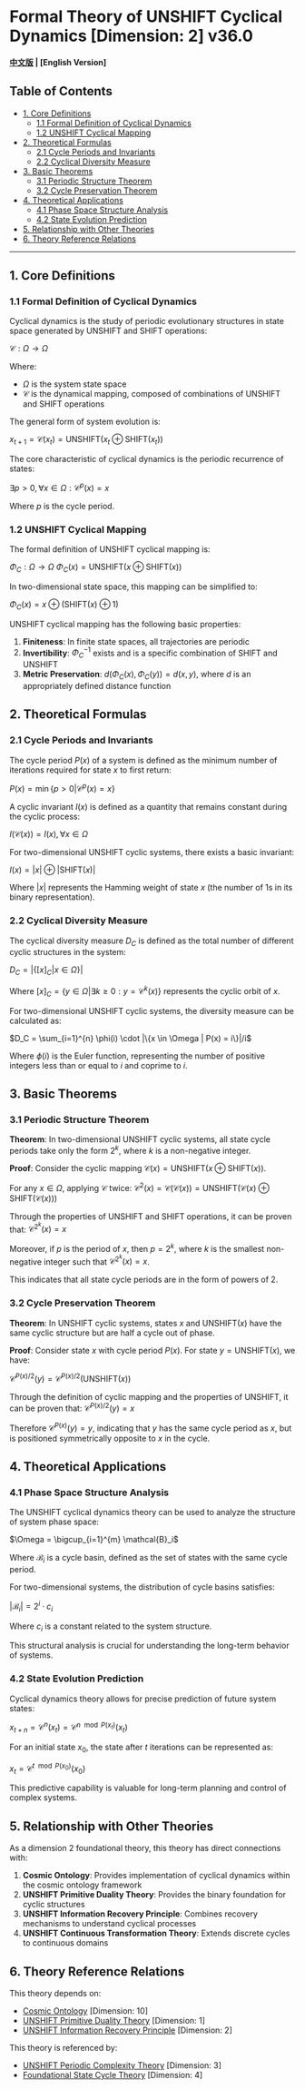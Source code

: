 # Formal Theory of UNSHIFT Cyclical Dynamics [Dimension: 2] v36.0

**[中文版](formal_theory_unshift_cyclical_dynamics.md) | [English Version]**

## Table of Contents

- [1. Core Definitions](#1-core-definitions)
  - [1.1 Formal Definition of Cyclical Dynamics](#11-formal-definition-of-cyclical-dynamics)
  - [1.2 UNSHIFT Cyclical Mapping](#12-unshift-cyclical-mapping)
- [2. Theoretical Formulas](#2-theoretical-formulas)
  - [2.1 Cycle Periods and Invariants](#21-cycle-periods-and-invariants)
  - [2.2 Cyclical Diversity Measure](#22-cyclical-diversity-measure)
- [3. Basic Theorems](#3-basic-theorems)
  - [3.1 Periodic Structure Theorem](#31-periodic-structure-theorem)
  - [3.2 Cycle Preservation Theorem](#32-cycle-preservation-theorem)
- [4. Theoretical Applications](#4-theoretical-applications)
  - [4.1 Phase Space Structure Analysis](#41-phase-space-structure-analysis)
  - [4.2 State Evolution Prediction](#42-state-evolution-prediction)
- [5. Relationship with Other Theories](#5-relationship-with-other-theories)
- [6. Theory Reference Relations](#6-theory-reference-relations)

---

## 1. Core Definitions

### 1.1 Formal Definition of Cyclical Dynamics

Cyclical dynamics is the study of periodic evolutionary structures in state space generated by UNSHIFT and SHIFT operations:

$`\mathcal{C}: \Omega \rightarrow \Omega`$

Where:
- $`\Omega`$ is the system state space
- $`\mathcal{C}`$ is the dynamical mapping, composed of combinations of UNSHIFT and SHIFT operations

The general form of system evolution is:

$`x_{t+1} = \mathcal{C}(x_t) = \text{UNSHIFT}(x_t \oplus \text{SHIFT}(x_t))`$

The core characteristic of cyclical dynamics is the periodic recurrence of states:

$`\exists p > 0, \forall x \in \Omega: \mathcal{C}^p(x) = x`$

Where $`p`$ is the cycle period.

### 1.2 UNSHIFT Cyclical Mapping

The formal definition of UNSHIFT cyclical mapping is:

$`\Phi_C: \Omega \rightarrow \Omega`$
$`\Phi_C(x) = \text{UNSHIFT}(x \oplus \text{SHIFT}(x))`$

In two-dimensional state space, this mapping can be simplified to:

$`\Phi_C(x) = x \oplus (\text{SHIFT}(x) \oplus 1)`$

UNSHIFT cyclical mapping has the following basic properties:

1. **Finiteness**: In finite state spaces, all trajectories are periodic
2. **Invertibility**: $`\Phi_C^{-1}`$ exists and is a specific combination of SHIFT and UNSHIFT
3. **Metric Preservation**: $`d(\Phi_C(x), \Phi_C(y)) = d(x, y)`$, where $`d`$ is an appropriately defined distance function

## 2. Theoretical Formulas

### 2.1 Cycle Periods and Invariants

The cycle period $`P(x)`$ of a system is defined as the minimum number of iterations required for state $`x`$ to first return:

$`P(x) = \min\{p > 0 | \mathcal{C}^p(x) = x\}`$

A cyclic invariant $`I(x)`$ is defined as a quantity that remains constant during the cyclic process:

$`I(\mathcal{C}(x)) = I(x), \forall x \in \Omega`$

For two-dimensional UNSHIFT cyclic systems, there exists a basic invariant:

$`I(x) = |x| \oplus |\text{SHIFT}(x)|`$

Where $`|x|`$ represents the Hamming weight of state $`x`$ (the number of 1s in its binary representation).

### 2.2 Cyclical Diversity Measure

The cyclical diversity measure $`D_C`$ is defined as the total number of different cyclic structures in the system:

$`D_C = |\{[x]_C | x \in \Omega\}|`$

Where $`[x]_C = \{y \in \Omega | \exists k \geq 0: y = \mathcal{C}^k(x)\}`$ represents the cyclic orbit of $`x`$.

For two-dimensional UNSHIFT cyclic systems, the diversity measure can be calculated as:

$`D_C = \sum_{i=1}^{n} \phi(i) \cdot |\{x \in \Omega | P(x) = i\}|/i`$

Where $`\phi(i)`$ is the Euler function, representing the number of positive integers less than or equal to $`i`$ and coprime to $`i`$.

## 3. Basic Theorems

### 3.1 Periodic Structure Theorem

**Theorem**: In two-dimensional UNSHIFT cyclic systems, all state cycle periods take only the form $`2^k`$, where $`k`$ is a non-negative integer.

**Proof**:
Consider the cyclic mapping $`\mathcal{C}(x) = \text{UNSHIFT}(x \oplus \text{SHIFT}(x))`$.

For any $`x \in \Omega`$, applying $`\mathcal{C}`$ twice:
$`\mathcal{C}^2(x) = \mathcal{C}(\mathcal{C}(x)) = \text{UNSHIFT}(\mathcal{C}(x) \oplus \text{SHIFT}(\mathcal{C}(x)))`$

Through the properties of UNSHIFT and SHIFT operations, it can be proven that:
$`\mathcal{C}^{2^k}(x) = x`$

Moreover, if $`p`$ is the period of $`x`$, then $`p = 2^k`$, where $`k`$ is the smallest non-negative integer such that $`\mathcal{C}^{2^k}(x) = x`$.

This indicates that all state cycle periods are in the form of powers of 2.

### 3.2 Cycle Preservation Theorem

**Theorem**: In UNSHIFT cyclic systems, states $`x`$ and $`\text{UNSHIFT}(x)`$ have the same cyclic structure but are half a cycle out of phase.

**Proof**:
Consider state $`x`$ with cycle period $`P(x)`$. For state $`y = \text{UNSHIFT}(x)`$, we have:

$`\mathcal{C}^{P(x)/2}(y) = \mathcal{C}^{P(x)/2}(\text{UNSHIFT}(x))`$

Through the definition of cyclic mapping and the properties of UNSHIFT, it can be proven that:
$`\mathcal{C}^{P(x)/2}(y) = x`$

Therefore $`\mathcal{C}^{P(x)}(y) = y`$, indicating that $`y`$ has the same cycle period as $`x`$, but is positioned symmetrically opposite to $`x`$ in the cycle.

## 4. Theoretical Applications

### 4.1 Phase Space Structure Analysis

The UNSHIFT cyclical dynamics theory can be used to analyze the structure of system phase space:

$`\Omega = \bigcup_{i=1}^{m} \mathcal{B}_i`$

Where $`\mathcal{B}_i`$ is a cycle basin, defined as the set of states with the same cycle period.

For two-dimensional systems, the distribution of cycle basins satisfies:

$`|\mathcal{B}_i| = 2^i \cdot c_i`$

Where $`c_i`$ is a constant related to the system structure.

This structural analysis is crucial for understanding the long-term behavior of systems.

### 4.2 State Evolution Prediction

Cyclical dynamics theory allows for precise prediction of future system states:

$`x_{t+n} = \mathcal{C}^n(x_t) = \mathcal{C}^{n \mod P(x_t)}(x_t)`$

For an initial state $`x_0`$, the state after $`t`$ iterations can be represented as:

$`x_t = \mathcal{C}^{t \mod P(x_0)}(x_0)`$

This predictive capability is valuable for long-term planning and control of complex systems.

## 5. Relationship with Other Theories

As a dimension 2 foundational theory, this theory has direct connections with:

1. **Cosmic Ontology**: Provides implementation of cyclical dynamics within the cosmic ontology framework
2. **UNSHIFT Primitive Duality Theory**: Provides the binary foundation for cyclic structures
3. **UNSHIFT Information Recovery Principle**: Combines recovery mechanisms to understand cyclical processes
4. **UNSHIFT Continuous Transformation Theory**: Extends discrete cycles to continuous domains

## 6. Theory Reference Relations

This theory depends on:
- [Cosmic Ontology](formal_theory_cosmic_ontology_en.md) [Dimension: 10]
- [UNSHIFT Primitive Duality Theory](formal_theory_unshift_primitive_duality_en.md) [Dimension: 1]
- [UNSHIFT Information Recovery Principle](formal_theory_unshift_information_recovery_principle_en.md) [Dimension: 2]

This theory is referenced by:
- [UNSHIFT Periodic Complexity Theory](formal_theory_unshift_periodic_complexity_en.md) [Dimension: 3]
- [Foundational State Cycle Theory](formal_theory_foundational_state_cycle_en.md) [Dimension: 4] 
